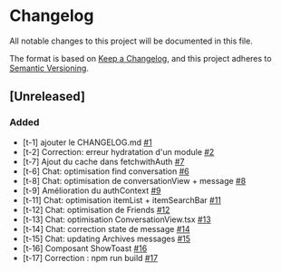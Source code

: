 # Changelog

All notable changes to this project will be documented in this file.

The format is based on [Keep a Changelog](https://keepachangelog.com/en/1.0.0/),
and this project adheres to [Semantic Versioning](https://semver.org/spec/v2.0.0.html).

## [Unreleased]

### Added

- [t-1] ajouter le CHANGELOG.md [#1](https://trello.com/c/YdwvoPio/1-t-1-ajouter-le-changelogmd)
- [t-2] Correction: erreur hydratation d'un module [#2](https://trello.com/c/tPFYkBQt/2-t-2-correction-erreur-hydratation-dun-module)
- [t-7] Ajout du cache dans fetchwithAuth [#7](https://trello.com/c/dxzbvDXs/7-t-7-ajout-du-cache-dans-fetchwithauth)
- [t-6] Chat: optimisation find conversation [#6](https://trello.com/c/IYKu4STA/6-t-6-chat-optimisation-find-conversation)
- [t-8] Chat: optimisation de conversationView + message [#8](https://trello.com/c/Iduut354/8-t-8-chat-optimisation-de-conversationview-message)
- [t-9] Amélioration du authContext [#9](https://trello.com/c/VymescMe/9-t-9-am%C3%A9lioration-du-authcontext)
- [t-11] Chat: optimisation itemList + itemSearchBar [#11](https://trello.com/c/PIPspC9x/11-t-11-chat-optimisation-itemlist-itemsearchbar)
- [t-12] Chat: optimisation de Friends [#12](https://trello.com/c/7FLSAmTD/12-t-12-chat-optimisation-de-friends)
- [t-13] Chat: optimisation ConversationView.tsx [#13](https://trello.com/c/5bjHf7pc/13-t-13-chat-optimisation-conversationviewtsx)
- [t-14] Chat: correction state de message [#14](https://trello.com/c/klvFqyaq/14-t-14-chat-correction-state-de-message)
- [t-15] Chat: updating Archives messages [#15](https://trello.com/c/s27EwZar/15-t-15-chat-updating-archives-messages)
- [t-16] Composant ShowToast [#16](https://trello.com/c/N4RWhw9J/16-t-16-composant-showtoast)
- [t-17] Correction : npm run build [#17](https://trello.com/c/DDrWwtNL/17-t-17-correction-npm-run-build)